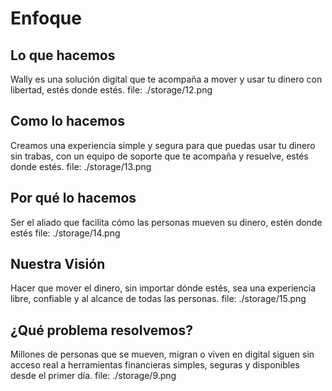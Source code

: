 # Enfoque

## Lo que hacemos
Wally es una solución digital que te acompaña a mover y usar tu dinero con libertad, estés donde estés.
file: ./storage/12.png

## Como lo hacemos
Creamos una experiencia simple y segura para que puedas usar tu dinero sin trabas, con un equipo de soporte que te acompaña y resuelve, estés donde estés.
file: ./storage/13.png

## Por qué lo hacemos
Ser el aliado que facilita cómo las personas mueven su dinero, estén donde estés
file: ./storage/14.png

## Nuestra Visión
Hacer que mover el dinero, sin importar dónde estés, sea una experiencia libre, confiable y al alcance de todas las personas.
file: ./storage/15.png

## ¿Qué problema resolvemos?
Millones de personas que se mueven, migran o viven en digital siguen sin acceso real a herramientas financieras simples, seguras y disponibles desde el primer día.
file: ./storage/9.png
